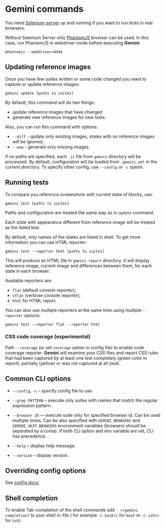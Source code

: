 # Gemini commands

You need [Selenium-server](http://www.seleniumhq.org/download/) up and running
if you want to run tests in real browsers.

Without Selenium Server only [PhantomJS](http://phantomjs.org/) browser can be
used. In this case, run PhantomJS in webdriver mode before executing
**Gemini**:

```
phantomjs --webdriver=4444
```

## Updating reference images

Once you have few suites written or some code changed you need to capture or update reference images:

```
gemini update [paths to suites]
```
By default, this command will do two things:
 * update reference images that have changed
 * generate new reference images for new tests.

 Also, you can run this command with options:

 * `--diff` - update only existing images, states with no reference images will be ignored;
 * `--new` - generate only missing images.

If no paths are specified, each `.js` file from `gemini` directory will be
processed. By default, configuration will be loaded from `.gemini.yml` in the
current directory. To specify other config, use `--config` or `-c` option.

## Running tests

To compare you reference screenshots with current state of blocks, use:

```
gemini test [paths to suites]
```

Paths and configuration are treated the same way as in `update` command.

Each state with appearance different from reference image will be treated as
the failed test.

By default, only names of the states are listed in shell. To get more
information you can use HTML reporter:

`gemini test --reporter html [paths to suites]`

This will produce an HTML file in `gemini-report` directory. It will display
reference image, current image and differences between them, for each state in
each browser.

Available reporters are:

* `flat` (default console reporter);
* `vflat` (verbose console reporter);
* `html` for HTML report.

You can also use multiple reporters at the same time using multiple
`--reporter` options:

```
gemini test --reporter flat --reporter html
```

### CSS code coverage (experimental)

Path `--coverage` (or set `coverage` option in config file) to enable code
coverage reporter. **Gemini** will examine your CSS files and report CSS rules
that had been captured by at least one test completely (green color in
report), partially (yellow) or was not captured at all (red).

## Common CLI options

* `--config`, `-c` – specify config file to use.

* `--grep PATTERN` – execute only suites with names that match the regular
  expression pattern.

* `--browser ID` — execute suite only for specified browser id. Can be used
  multiple times. Can be also specified with `GEMINI_BROWSERS` and `GEMINI_SKIP_BROWSERS`
  environment variables (browsers should be separated by a coma). If both CLI option
  and env variable are set, CLI has precedence.

* `--help` – display help message.

* `--version` – display version.

## Overriding config options

See [config docs](./config.md);

## Shell completion

To enable Tab-completion of the shell commands add `. <(gemini completion)` to
your shell rc-file ( for example `~/.bashrc` for `bash` or `~/.zshrc` for
`zsh`).

